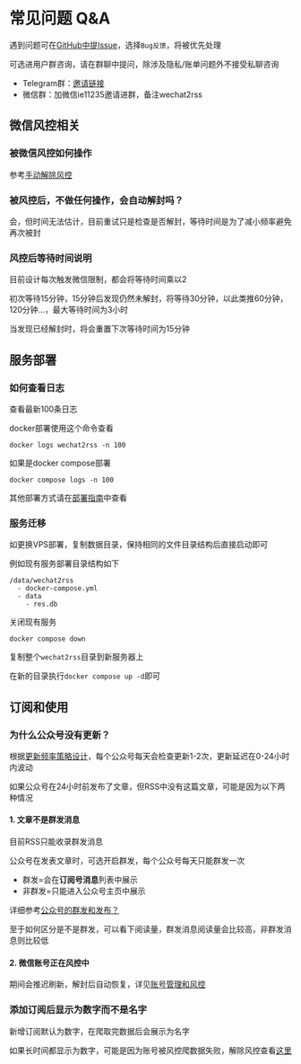 # 常见问题 Q&A

遇到问题可在[GitHub中提Issue](https://github.com/ttttmr/Wechat2RSS/issues)，选择`Bug反馈`，将被优先处理

可选进用户群咨询，请在群聊中提问，除涉及隐私/账单问题外不接受私聊咨询

- Telegram群：[邀请链接](https://t.me/+8COw6-luUoVlZGVh)
- 微信群：加微信ie11235邀请进群，备注wechat2rss

## 微信风控相关

### 被微信风控如何操作

参考[手动解除风控](./guide#手动解除风控)

### 被风控后，不做任何操作，会自动解封吗？

会，但时间无法估计，目前重试只是检查是否解封，等待时间是为了减小频率避免再次被封

### 风控后等待时间说明

目前设计每次触发微信限制，都会将等待时间乘以2

初次等待15分钟，15分钟后发现仍然未解封，将等待30分钟，以此类推60分钟，120分钟...，最大等待时间为3小时

当发现已经解封时，将会重置下次等待时间为15分钟

## 服务部署

### 如何查看日志

查看最新100条日志

docker部署使用这个命令查看

```shell
docker logs wechat2rss -n 100
```

如果是docker compose部署

```shell
docker compose logs -n 100
```

其他部署方式请在[部署指南](./deploy)中查看

### 服务迁移

如更换VPS部署，复制数据目录，保持相同的文件目录结构后直接启动即可

例如现有服务部署目录结构如下

```
/data/wechat2rss
  - docker-compose.yml
  - data
    - res.db
```

关闭现有服务

```
docker compose down
```

复制整个`wechat2rss`目录到新服务器上

在新的目录执行`docker compose up -d`即可

## 订阅和使用

### 为什么公众号没有更新？

根据[更新频率策略设计](https://blog.xlab.app/p/d73537b/)，每个公众号每天会检查更新1-2次，更新延迟在0-24小时内波动

如果公众号在24小时前发布了文章，但RSS中没有这篇文章，可能是因为以下两种情况

#### 1. 文章不是群发消息

目前RSS只能收录群发消息

公众号在发表文章时，可选开启群发，每个公众号每天只能群发一次

- 群发=会在**订阅号消息**列表中展示
- 非群发=只能进入公众号主页中展示

详细参考[公众号的群发和发布？](https://developers.weixin.qq.com/community/develop/article/doc/00000a2fb906c0b93150ee62366013)

至于如何区分是不是群发，可以看下阅读量，群发消息阅读量会比较高，非群发消息则比较低

#### 2. 微信账号正在风控中

期间会推迟刷新，解封后自动恢复，详见[账号管理和风控](./guide#账号管理)

### 添加订阅后显示为数字而不是名字

新增订阅默认为数字，在爬取完数据后会展示为名字

如果长时间都显示为数字，可能是因为账号被风控爬数据失败，解除风控查看[这里](./guide#手动解除风控)